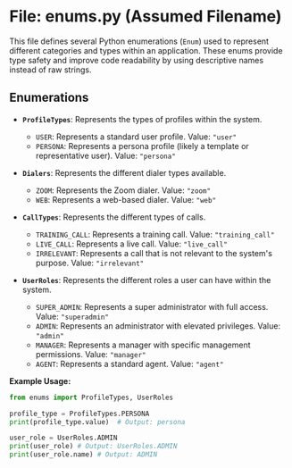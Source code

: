 # File: enums.py (Assumed Filename)

This file defines several Python enumerations (`Enum`) used to represent different categories and types within an application.  These enums provide type safety and improve code readability by using descriptive names instead of raw strings.

## Enumerations

* **`ProfileTypes`**:  Represents the types of profiles within the system.

    * `USER`: Represents a standard user profile.  Value: `"user"`
    * `PERSONA`: Represents a persona profile (likely a template or representative user). Value: `"persona"`

* **`Dialers`**: Represents the different dialer types available.

    * `ZOOM`: Represents the Zoom dialer. Value: `"zoom"`
    * `WEB`: Represents a web-based dialer. Value: `"web"`

* **`CallTypes`**: Represents the different types of calls.

    * `TRAINING_CALL`: Represents a training call. Value: `"training_call"`
    * `LIVE_CALL`: Represents a live call. Value: `"live_call"`
    * `IRRELEVANT`: Represents a call that is not relevant to the system's purpose. Value: `"irrelevant"`

* **`UserRoles`**: Represents the different roles a user can have within the system.

    * `SUPER_ADMIN`: Represents a super administrator with full access. Value: `"superadmin"`
    * `ADMIN`: Represents an administrator with elevated privileges. Value: `"admin"`
    * `MANAGER`: Represents a manager with specific management permissions. Value: `"manager"`
    * `AGENT`: Represents a standard agent. Value: `"agent"`


**Example Usage:**

```python
from enums import ProfileTypes, UserRoles

profile_type = ProfileTypes.PERSONA
print(profile_type.value)  # Output: persona

user_role = UserRoles.ADMIN
print(user_role) # Output: UserRoles.ADMIN
print(user_role.name) # Output: ADMIN
```
